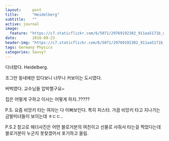 ```yaml
---
layout:     post
title:      "Heidelberg"
subtitle:   ""
active: journal
image:
  feature: "https://c7.staticflickr.com/6/5071/29769192302_911aa5171b_o.jpg"
date:       2016-09-23 
header-img: "https://c7.staticflickr.com/6/5071/29769192302_911aa5171b_o.jpg"
tags: Germany Physics
categories: Savvy?
---
```



다녀왔다. Heidelberg.


조그만 동네에만 있다보니 너무나 커보이는 도시였다.


버벅였다. 교수님들 압박쩔구요~ 


집은 어떻게 구하고 이사는 어떻게 하지..?????


P.S. 요즘 비앙키 타는 여자는 다 이뻐보인다. 특히 피스타.
가끔 비앙키 타고 지나가는 금발미녀들이 보이는데 ㅎㄷㄷ.. 

P.S.2 참고로 헤더사진은 어떤 블로거분의 여친이고 선물로 사줘서 타는걸 찍었다는데 블로거분이 누군지 못찾겠어서 포기하고 올림.